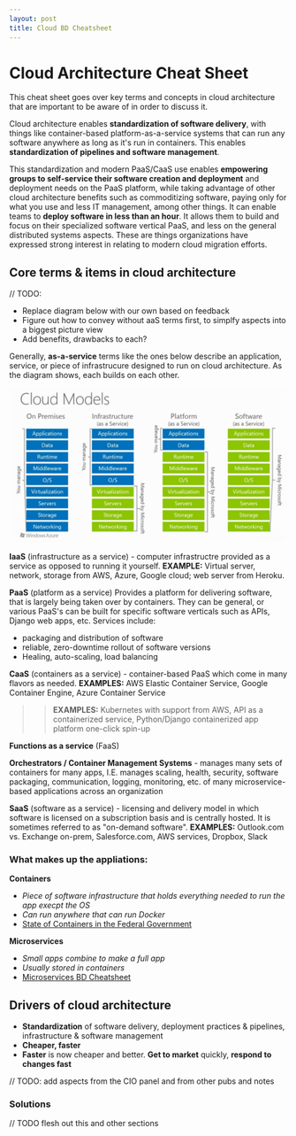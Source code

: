```yaml
---
layout: post
title: Cloud BD Cheatsheet
---
```


# Cloud Architecture Cheat Sheet

This cheat sheet goes over key terms and concepts in cloud architecture that are important to be aware of in order to discuss it.

Cloud architecture enables **standardization of software delivery**, with things like container-based platform-as-a-service systems that can run any software anywhere as long as it's run in containers. This enables **standardization of pipelines and software management**.

This standardization and modern PaaS/CaaS use enables **empowering groups to self-service their software creation and deployment** and deployment needs on the PaaS platform, while taking advantage of other cloud architecture benefits such as commoditizing software, paying only for what you use and less IT management, among other things. It can enable teams to **deploy software in less than an hour**. It allows them to build and focus on their specialized software vertical PaaS, and less on the general distributed systems aspects. These are things organizations have expressed strong interest in relating to modern cloud migration efforts.

## Core terms & items in cloud architecture

// TODO: 
  - Replace diagram below with our own based on feedback
  - Figure out how to convey without aaS terms first, to simplfy aspects into a biggest picture view
  - Add benefits, drawbacks to each?

Generally, **as-a-service** terms like the ones below describe an application, service, or piece of infrastrucure designed to run on cloud architecture. As the diagram shows, each builds on each other.

![as-a-service diagram](2018-05-02-cloud-bd-cheatsheet-As-a-service-birdseye2(ms).png)

**IaaS** (infrastructure as a service) - computer infrastructre provided as a service as opposed to running it yourself. **EXAMPLE:** Virtual server, network, storage from AWS, Azure, Google cloud; web server from Heroku.

**PaaS** (platform as a service) Provides a platform for delivering software, that is largely being taken over by containers. They can be general, or various PaaS's can be built for specific software verticals such as APIs, Django web apps, etc.  Services include:

* packaging and distribution of software
* reliable, zero-downtime rollout of software versions
* Healing, auto-scaling, load balancing

**CaaS** (containers as a service) - container-based PaaS which come in many flavors as needed. **EXAMPLES:** AWS Elastic Container Service, Google Container Engine, Azure Container Service

> > **EXAMPLES:** Kubernetes with support from AWS, API as a containerized service, Python/Django containerized app platform one-click spin-up

**Functions as a service** (FaaS)

**Orchestrators / Container Management Systems** - manages many sets of containers for many apps, I.E. manages scaling, health, security, software packaging, communication, logging, monitoring, etc. of many microservice-based applications across an organization

**SaaS** (software as a service) - licensing and delivery model in which software is licensed on a subscription basis and is centrally hosted. It is sometimes referred to as "on-demand software". **EXAMPLES:** Outlook.com vs. Exchange on-prem, Salesforce.com, AWS services, Dropbox, Slack

### What makes up the appliations:

**Containers**
* *Piece of software infrastructure that holds everything needed to run the app execpt the OS*
* *Can run anywhere that can run Docker*
* [State of Containers in the Federal Government](2018-04-12-state-of-containers-in-federal.md)

**Microservices**
* *Small apps combine to make a full app*
* *Usually stored in containers*
* [Microservices BD Cheatsheet](https://excellaco.sharepoint.com/internal/marketing/marketing2017/Legacy/Shared%20Documents/Capabilities%20info/Microservices%20Business%20Development%20Cheat%20Sheet.pdf#search=cheat%20sheet)

## Drivers of cloud architecture

* **Standardization** of software delivery, deployment practices & pipelines, infrastructure & software management
* **Cheaper, faster**
* **Faster** is now cheaper and better. **Get to market** quickly, **respond to changes fast**

// TODO: add aspects from the CIO panel and from other pubs and notes

### Solutions

// TODO flesh out this and other sections